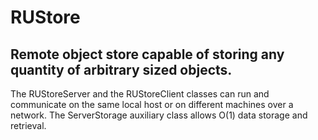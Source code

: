 # RUStore  
## Remote object store capable of storing any quantity of arbitrary sized objects.  
The RUStoreServer and the RUStoreClient classes can run and communicate on the same local host or on different machines over a network. The ServerStorage auxiliary class allows O(1) data storage and retrieval.  
